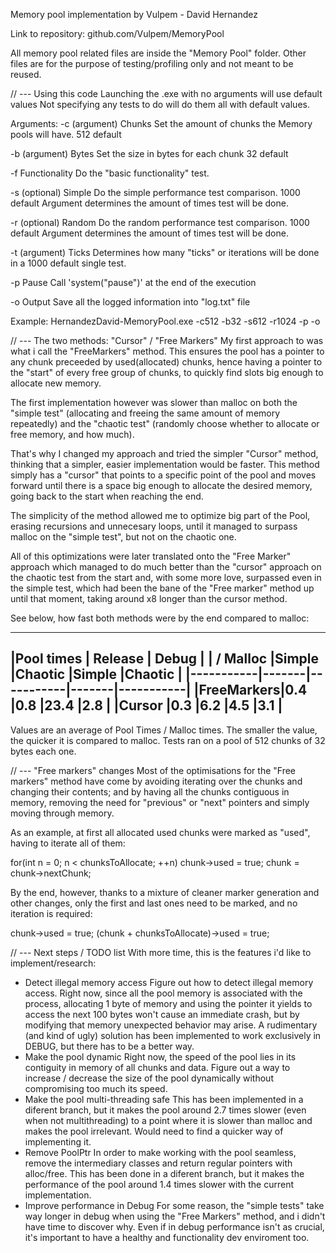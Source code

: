 Memory pool implementation
by Vulpem - David Hernandez

Link to repository:
github.com/Vulpem/MemoryPool

All memory pool related files are inside the "Memory Pool" folder.
Other files are for the purpose of testing/profiling only and not meant to be reused.



// --- Using this code
Launching the .exe with no arguments will use default values
Not specifying any tests to do will do them all with default values.

Arguments:
-c	(argument)	Chunks	Set the amount of chunks the Memory pools will have.
	512 default

-b 	(argument)	Bytes	Set the size in bytes for each chunk
	32 default

-f 				Functionality	Do the "basic functionality" test.

-s  (optional) 	Simple	Do the simple performance test comparison.
	1000 default			Argument determines the amount of times test will be done.

-r 	(optional)	Random 	Do the random performance test comparison.
	1000 default			Argument determines the amount of times test will be done.

-t	(argument)	Ticks	Determines how many "ticks" or iterations will be done in a
	1000 default			single test.

-p 				Pause	Call 'system("pause")' at the end of the execution

-o 				Output	Save all the logged information into "log.txt" file

Example:
HernandezDavid-MemoryPool.exe -c512 -b32 -s612 -r1024 -p -o




// --- The two methods: "Cursor" / "Free Markers"
My first approach to was what i call the "FreeMarkers" method. This ensures
the pool has a pointer to any chunk preceeded by  used(allocated) chunks,
hence having a pointer to the "start" of every free group of chunks, to
quickly find slots big enough to allocate new memory.

The first implementation however was slower than malloc on both the
"simple test" (allocating and freeing the same amount of memory repeatedly)
and the "chaotic test" (randomly choose whether to allocate or free memory,
and how much).

That's why I changed my approach and  tried the simpler "Cursor" method,
thinking that a simpler, easier implementation would be faster.
This method simply has a "cursor" that points to a specific point of the pool
and moves forward until there is a space big enough to allocate the desired memory,
going back to the start when reaching the end.

The simplicity of the method allowed me to optimize big part of the Pool, erasing
recursions and unnecesary loops, until it managed to surpass malloc on the
"simple test", but not on the chaotic one.

All of this optimizations were later translated onto the "Free Marker" approach which
managed to do much better than the "cursor" approach on the chaotic test from the start
and, with some more love, surpassed even in the simple test, which had been the bane
of the "Free marker" method up until that moment, taking around x8 longer than the 
cursor method.

See below, how fast both methods were by the end compared to malloc:
_____________________________________________________
|Pool times	|	Release			|	Debug			|
| / Malloc	|Simple	|Chaotic	|Simple	|Chaotic	|
|-----------|-------|-----------|-------|-----------|
|FreeMarkers|0.4	|0.8		|23.4	|2.8		|
|Cursor		|0.3	|6.2		|4.5	|3.1		|
-----------------------------------------------------
Values are an average of Pool Times / Malloc times.
The smaller the value, the quicker it is compared to malloc.
Tests ran on a pool of 512 chunks of 32 bytes each one.



// --- "Free markers" changes
Most of the optimisations for the "Free markers" method have come by avoiding iterating over
the chunks and changing their contents; and by having all the chunks contiguous in memory,
removing the need for "previous" or "next" pointers and simply moving through memory.

As an example, at first all allocated used chunks were marked as "used", having to
iterate all of them:

for(int n = 0; n < chunksToAllocate; ++n)
	chunk->used = true;
	chunk = chunk->nextChunk;
	
By the end, however, thanks to a mixture of cleaner marker generation and other changes,
only the first and last ones need to be marked, and no iteration is required:

chunk->used = true;
(chunk + chunksToAllocate)->used = true;



// --- Next steps / TODO list
With more time, this is the features i'd like to implement/research:
- Detect illegal memory access
	Figure out how to detect illegal memory access. Right now, since all the pool memory 
	is associated with the process, allocating 1 byte of memory and using the pointer it
	yields to access the next 100 bytes won't cause an immediate crash, but by modifying
	that memory unexpected behavior may arise. A rudimentary (and kind of ugly) solution
	has been implemented to work exclusively in DEBUG, but there has to be a better way.
- Make the pool dynamic
	Right now, the speed of the pool lies in its contiguity in memory of all chunks
	and data. Figure out a way to increase / decrease the size of the pool dynamically
	without compromising too much its speed.
- Make the pool multi-threading safe
	This has been implemented in a diferent branch, but it makes the pool around 2.7 times
	slower (even when not multithreading) to a point where it is slower than malloc and
	makes the pool irrelevant. Would need to find a quicker way of implementing it.
- Remove PoolPtr
	In order to make working with the pool seamless, remove the intermediary classes and
	return regular pointers with alloc/free. This has been done in a diferent branch,
	but it makes the performance of the pool around 1.4 times slower with the current
	implementation.
- Improve performance in Debug
	For some reason, the "simple tests" take way longer in debug when using the 
	"Free Markers" method, and i didn't have time to discover why. Even if in
	debug performance isn't as crucial, it's important to have a healthy and functionality
	dev enviroment too.
